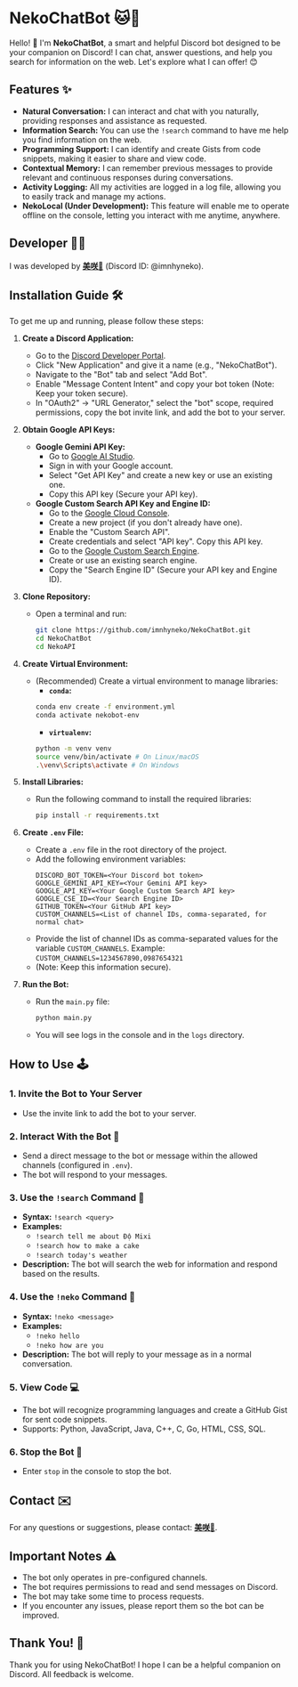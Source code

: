 # NekoChatBot 🐱💬

Hello! 👋 I'm **NekoChatBot**, a smart and helpful Discord bot designed to be your companion on Discord! I can chat, answer questions, and help you search for information on the web. Let's explore what I can offer! 😊

## Features ✨

-   **Natural Conversation:** I can interact and chat with you naturally, providing responses and assistance as requested.
-   **Information Search:** You can use the `!search` command to have me help you find information on the web.
-   **Programming Support:** I can identify and create Gists from code snippets, making it easier to share and view code.
-   **Contextual Memory:** I can remember previous messages to provide relevant and continuous responses during conversations.
-   **Activity Logging:** All my activities are logged in a log file, allowing you to easily track and manage my actions.
-   **NekoLocal (Under Development):** This feature will enable me to operate offline on the console, letting you interact with me anytime, anywhere.

## Developer 🧑‍💻

I was developed by [**美咲👻**](https://discordapp.com/users/920620348758695957) (Discord ID: @imnhyneko).

## Installation Guide 🛠️

To get me up and running, please follow these steps:

1.  **Create a Discord Application:**
    -   Go to the [Discord Developer Portal](https://discord.com/developers/applications).
    -   Click "New Application" and give it a name (e.g., "NekoChatBot").
    -   Navigate to the "Bot" tab and select "Add Bot".
    -   Enable "Message Content Intent" and copy your bot token (Note: Keep your token secure).
    -   In "OAuth2" -> "URL Generator," select the "bot" scope, required permissions, copy the bot invite link, and add the bot to your server.

2.  **Obtain Google API Keys:**
    *   **Google Gemini API Key:**
        -   Go to [Google AI Studio](https://aistudio.google.com/).
        -   Sign in with your Google account.
        -   Select "Get API Key" and create a new key or use an existing one.
        -   Copy this API key (Secure your API key).
    *   **Google Custom Search API Key and Engine ID:**
        -   Go to the [Google Cloud Console](https://console.cloud.google.com/).
        -   Create a new project (if you don't already have one).
        -   Enable the "Custom Search API".
        -   Create credentials and select "API key". Copy this API key.
        -   Go to the [Google Custom Search Engine](https://cse.google.com/cse/all).
        -   Create or use an existing search engine.
        -   Copy the "Search Engine ID" (Secure your API key and Engine ID).

3.  **Clone Repository:**
    -   Open a terminal and run:
        ```bash
        git clone https://github.com/imnhyneko/NekoChatBot.git
        cd NekoChatBot
        cd NekoAPI
        ```

4.  **Create Virtual Environment:**
    -   (Recommended) Create a virtual environment to manage libraries:
        -   **`conda`:**
          ```bash
          conda env create -f environment.yml
          conda activate nekobot-env
          ```
        -   **`virtualenv`:**
          ```bash
          python -m venv venv
          source venv/bin/activate # On Linux/macOS
          .\venv\Scripts\activate # On Windows
          ```

5.  **Install Libraries:**
    -   Run the following command to install the required libraries:
        ```bash
        pip install -r requirements.txt
        ```

6.  **Create `.env` File:**
    -   Create a `.env` file in the root directory of the project.
    -   Add the following environment variables:
        ```
        DISCORD_BOT_TOKEN=<Your Discord bot token>
        GOOGLE_GEMINI_API_KEY=<Your Gemini API key>
        GOOGLE_API_KEY=<Your Google Custom Search API key>
        GOOGLE_CSE_ID=<Your Search Engine ID>
        GITHUB_TOKEN=<Your GitHub API key>
        CUSTOM_CHANNELS=<List of channel IDs, comma-separated, for normal chat>
        ```
     - Provide the list of channel IDs as comma-separated values for the variable `CUSTOM_CHANNELS`. Example: `CUSTOM_CHANNELS=1234567890,0987654321`
    -   (Note: Keep this information secure).

7.  **Run the Bot:**
    -   Run the `main.py` file:
        ```bash
        python main.py
        ```
    -   You will see logs in the console and in the `logs` directory.

## How to Use 🕹️

### 1. Invite the Bot to Your Server
- Use the invite link to add the bot to your server.

### 2. Interact With the Bot 💬
- Send a direct message to the bot or message within the allowed channels (configured in `.env`).
- The bot will respond to your messages.

### 3. Use the `!search` Command 🔎

-   **Syntax:** `!search <query>`
-   **Examples:**
    -   `!search tell me about Độ Mixi`
    -   `!search how to make a cake`
    -   `!search today's weather`
-   **Description:** The bot will search the web for information and respond based on the results.

### 4. Use the `!neko` Command 💬

-   **Syntax:** `!neko <message>`
-   **Examples:**
    -   `!neko hello`
    -   `!neko how are you`
-   **Description:** The bot will reply to your message as in a normal conversation.

### 5. View Code 💻

-   The bot will recognize programming languages and create a GitHub Gist for sent code snippets.
-   Supports: Python, JavaScript, Java, C++, C, Go, HTML, CSS, SQL.

### 6. Stop the Bot 🛑

-   Enter `stop` in the console to stop the bot.

## Contact ✉️

For any questions or suggestions, please contact: [**美咲👻**](https://discordapp.com/users/920620348758695957).

## Important Notes ⚠️

-   The bot only operates in pre-configured channels.
-   The bot requires permissions to read and send messages on Discord.
-   The bot may take some time to process requests.
-   If you encounter any issues, please report them so the bot can be improved.

## Thank You! 🙏

Thank you for using NekoChatBot! I hope I can be a helpful companion on Discord. All feedback is welcome.
